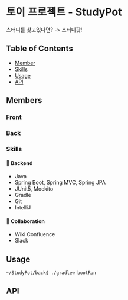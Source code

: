 # 토이 프로젝트 - StudyPot

스터디를 찾고있다면? -> 스터디팟!

## Table of Contents

- [Member](#members)
- [Skills](#skills)
- [Usage](#usage)
- [API](#api)

## Members

### Front 
####
####
### Back
####
####

### Skills
#### :pushpin: Backend
- Java
- Spring Boot, Spring MVC, Spring JPA
- JUnit5, Mockito
- Gradle
- Git
- IntelliJ
#### 📌 Collaboration 
- Wiki Confluence
- Slack


## Usage

```
~/StudyPot/back$ ./gradlew bootRun
```


## API
